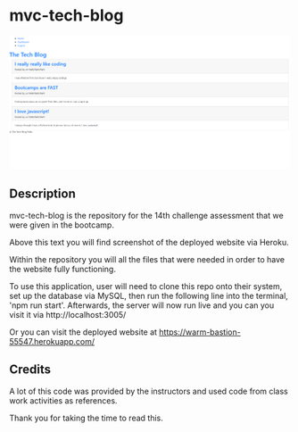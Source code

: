 # mvc-tech-blog

![Alt text](./images/mvc%20tech%20blog%20ss.png)

## Description

mvc-tech-blog is the repository for the 14th challenge assessment that we were given in the bootcamp.

Above this text you will find screenshot of the deployed website via Heroku.

Within the repository you will all the files that were needed in order to have the website fully functioning.

To use this application, user will need to clone this repo onto their system, set up the database via MySQL, then run the following line into the terminal, 'npm run start'.
Afterwards, the server will now run live and you can you visit it via http://localhost:3005/

Or you can visit the deployed website at https://warm-bastion-55547.herokuapp.com/

## Credits

A lot of this code was provided by the instructors and used code from class work activities as references. 

Thank you for taking the time to read this.
